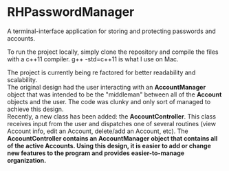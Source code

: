 # RHPasswordManager
A terminal-interface application for storing and protecting passwords and accounts.

To run the project locally, simply clone the repository and compile the files with a c++11 compiler. g++ -std=c++11 is what I use on Mac.

The project is currently being re factored for better readability and scalability.<br>
The original design had the user interacting with an <b>AccountManager</b> object that was intended to be the "middleman" between all of the <b>Account</b> objects and the user. The code was clunky and only sort of managed to achieve this design. <br>
Recently, a new class has been added: the <b>AccountController</b>. This class receives input from the user and dispatches one of several routines (view Account info, edit an Account, delete/add an Account, etc). The <b>AccountController<b> contains an <b>AccountManager</b> object that contains all of the active <b>Accounts</b>. Using this design, it is easier to add or change new features to the program and provides easier-to-manage organization.
